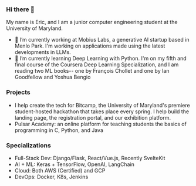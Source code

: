 ### Hi there 👋
My name is Eric, and I am a junior computer engineering student at the University of Maryland.

- 🔭 I’m currently working at Mobius Labs, a generative AI startup based in Menlo Park. I'm working on applications made using the latest developments in LLMs. 
- 🌱 I’m currently learning Deep Learning with Python. I'm on my fifth and final course of the Coursera Deep Learning Specialization, and I am reading two ML books-- one by François Chollet and one by Ian Goodfellow and Yoshua Bengio

### Projects
- I help create the tech for Bitcamp, the University of Maryland's premiere student-hosted hackathon that takes place every spring. I help build the landing page, the registration portal, and our exhibition platform. 
- Pulsar Academy: an online platform for teaching students the basics of programming in C, Python, and Java


### Specializations
- Full-Stack Dev: Django/Flask, React/Vue.js, Recently SvelteKit
- AI + ML: Keras + TensorFlow, OpenAI, LangChain
- Cloud: Both AWS (Certified) and GCP
- DevOps: Docker, K8s, Jenkins
<!--
- 👯 I’m looking to collaborate on ...
- 🤔 I’m looking for help with ...
- 💬 Ask me about ...
- 📫 How to reach me: ...
- 😄 Pronouns: ...
- ⚡ Fun fact: ...
-->
